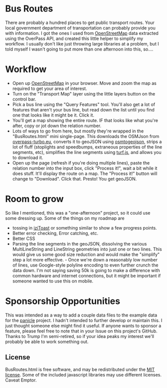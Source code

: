# Bus Routes
There are probably a hundred places to get public transport routes.  Your
local government department of transportation can probably provide you with
information.  I got the ones I used from [OpenStreetMap](https://www.openstreetmap.org) data extracted using the OverPass API, and created this little helper to simplify my workflow.  I usually don't like just throwing large libraries at a problem, but I told myself I wasn't going to put more than one afternoon into this, so....

# Workflow
- Open up [OpenStreetMap](https://www.openstreetmap.org) in your browser.  Move
and zoom the map as required to get your area of interest.
- Turn on the "Transport Map" layer using the little layers button on the control bar.
- Pick a bus line using the "Query Features" tool.  You'll also get a lot of features that aren't your bus line, but read down the list until you find one that looks like it might be it.  Click it.
- You'll get a map showing the entire route.  IF that looks like what you're after, copy or jot down the relation number.
- Lots of ways to go from here, but mostly they're wrapped in the "BusRoutes.html" mini single-page.  This downloads the OSMJson from [overpass-turbo.eu](https://www.overpass-turbo.eu), converts it to geoJSON using [osmtogeojson](https://github.com/tyrasd/osmtogeojson), strips a lot of fluff (stoplights and speedbumps, extraneous properties of the line segments, etc), simplifies the line segments using [turf.js](https://turfjs.org), and allows you to download it.
- Open up the page (refresh if you're doing multiple lines), paste the relation number into the input box, click "Process it!", wait a bit while it does stuff.  It'll display the route on a map.  The "Process it!" button will change to "Download".  Click that.  Presto!  You get geoJSON.

# Room to grow
So like I mentioned, this was a "one-afternoon" project, so it could use some dressing up.  Some of the things on my roadmap are 
- tossing in [iziToast](https://marcelodolza.github.io/iziToast/) or something similar to show a few progress points.
- Better error checking, Error catching, etc.
- Better CSS
- Parsing the line segments in the geoJSON, dissolving the various MultiLineString and LineString geometries into just one or two lines.  This would give us some good size reduction and would make the "simplify" step a lot more effective.  - Once we're down a reasonably low number of lines, use Google-style polyline encoding to even further crunch the data down.  I'm not saying saving 50k is going to make a difference with common hardware and internet connections, but it might be important if someone wanted to use this on mobile.

# Sponsorship Opportunities
This was intended as a way to add a couple data files to the example data for the [panicle]() project.  I hadn't intended to further develop or maintain this.  I just thought someone else might find it useful.  If anyone wants to sponsor a feature, please feel free to note that in your Issue on this project's GitHub.  Thanks to Trump I'm semi-retired, so if your idea peaks my interest we'll probably be able to work something out.

## License
BusRoutes.html is free software, and may be redistributed under the [MIT license](LICENSE).  Some of the included javascript libraries may use different licenses.  Caveat Emptor.
